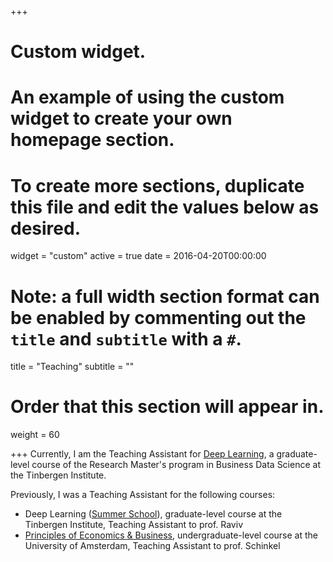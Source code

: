 +++
# Custom widget.
# An example of using the custom widget to create your own homepage section.
# To create more sections, duplicate this file and edit the values below as desired.
widget = "custom"
active = true
date = 2016-04-20T00:00:00

# Note: a full width section format can be enabled by commenting out the `title` and `subtitle` with a `#`.
title = "Teaching"
subtitle = ""

# Order that this section will appear in.
weight = 60

+++
Currently, I am the Teaching Assistant for [Deep Learning](https://businessdatascience.nl/courses/177/deep-learning), a graduate-level course of the Research Master's program in Business Data Science at the Tinbergen Institute.

Previously, I was a Teaching Assistant for the following courses:

- Deep Learning ([Summer School](https://businessdatascience.nl/deep-learning-summer-course)), graduate-level course at the Tinbergen Institute, Teaching Assistant to prof. Raviv
- [Principles of Economics & Business](https://coursecatalogue.uva.nl/xmlpages/page/2017-2018-en/search-course/course/40150), undergraduate-level course at the University of Amsterdam, Teaching Assistant to prof. Schinkel
